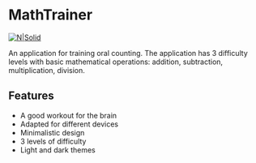 # MathTrainer

[![N|Solid](https://i.ibb.co/PxTMPJ9/btn.png)](https://yourice.github.io/apps/mathTrainer)

An application for training oral counting. The application has 3 difficulty levels with basic mathematical operations: addition, subtraction, multiplication, division.

## Features

- A good workout for the brain
- Adapted for different devices
- Minimalistic design
- 3 levels of difficulty
- Light and dark themes
